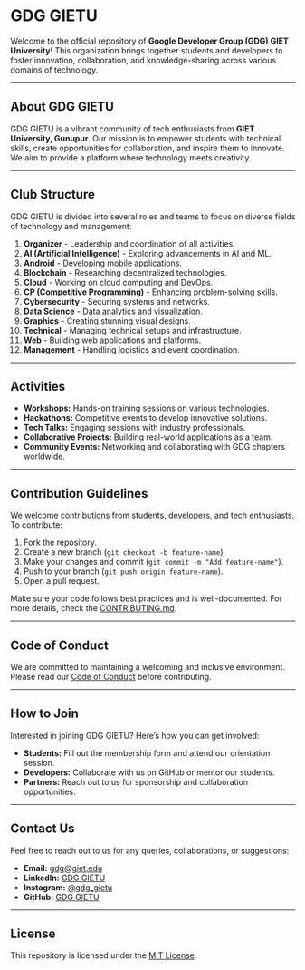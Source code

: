 # GDG GIETU

Welcome to the official repository of **Google Developer Group (GDG) GIET University**! This organization brings together students and developers to foster innovation, collaboration, and knowledge-sharing across various domains of technology.

---

## About GDG GIETU

GDG GIETU is a vibrant community of tech enthusiasts from **GIET University, Gunupur**. Our mission is to empower students with technical skills, create opportunities for collaboration, and inspire them to innovate. We aim to provide a platform where technology meets creativity.

---

## Club Structure

GDG GIETU is divided into several roles and teams to focus on diverse fields of technology and management:

1. **Organizer** - Leadership and coordination of all activities.
2. **AI (Artificial Intelligence)** - Exploring advancements in AI and ML.
3. **Android** - Developing mobile applications.
4. **Blockchain** - Researching decentralized technologies.
5. **Cloud** - Working on cloud computing and DevOps.
6. **CP (Competitive Programming)** - Enhancing problem-solving skills.
7. **Cybersecurity** - Securing systems and networks.
8. **Data Science** - Data analytics and visualization.
9. **Graphics** - Creating stunning visual designs.
10. **Technical** - Managing technical setups and infrastructure.
11. **Web** - Building web applications and platforms.
12. **Management** - Handling logistics and event coordination.

---

## Activities

- **Workshops:** Hands-on training sessions on various technologies.
- **Hackathons:** Competitive events to develop innovative solutions.
- **Tech Talks:** Engaging sessions with industry professionals.
- **Collaborative Projects:** Building real-world applications as a team.
- **Community Events:** Networking and collaborating with GDG chapters worldwide.

---

## Contribution Guidelines

We welcome contributions from students, developers, and tech enthusiasts. To contribute:

1. Fork the repository.
2. Create a new branch (`git checkout -b feature-name`).
3. Make your changes and commit (`git commit -m "Add feature-name"`).
4. Push to your branch (`git push origin feature-name`).
5. Open a pull request.

Make sure your code follows best practices and is well-documented. For more details, check the [CONTRIBUTING.md](CONTRIBUTING.md).

---

## Code of Conduct

We are committed to maintaining a welcoming and inclusive environment. Please read our [Code of Conduct](CODE_OF_CONDUCT.md) before contributing.

---

## How to Join

Interested in joining GDG GIETU? Here’s how you can get involved:

- **Students:** Fill out the membership form and attend our orientation session.
- **Developers:** Collaborate with us on GitHub or mentor our students.
- **Partners:** Reach out to us for sponsorship and collaboration opportunities.

---

## Contact Us

Feel free to reach out to us for any queries, collaborations, or suggestions:

- **Email:** gdg@giet.edu
- **LinkedIn:** [GDG GIETU](https://linkedin.com/in/gdg-gietu)
- **Instagram:** [@gdg_gietu](https://instagram.com/gdg_gietu)
- **GitHub:** [GDG GIETU](https://github.com/gdg-gietu)

---

## License

This repository is licensed under the [MIT License](LICENSE).

